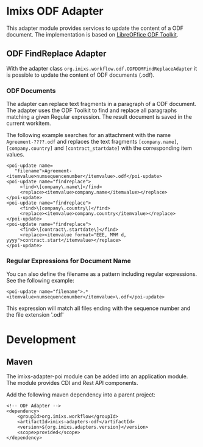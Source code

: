 # Imixs ODF Adapter

This adapter module provides services to update the content of a ODF document. The implementation is based on
[LibreOFfice ODF Toolkit](https://odftoolkit.org/). 



## ODF FindReplace Adapter

With the adapter class `org.imixs.workflow.odf.ODFDOMFindReplaceAdapter` it is possible to update the content of ODF documents (.odf).


### ODF Documents

The adapter can replace text fragments in a paragraph of a ODF document. The adapter uses the ODF Toolkit to find and replace all paragraphs matching a given Regular expression. The result document is saved in the current workitem.

The following example searches for an attachment with the name `Agreement-????.odf` and replaces the text fragments `[company.name]`, `[company.country]` and `[contract_startdate]` with the corresponding item values.

    <poi-update name=
       "filename">Agreement-<itemvalue>numsequencenumber</itemvalue>.odf</poi-update>
    <poi-update name="findreplace">
         <find>\[company\.name\]</find>
         <replace><itemvalue>company.name</itemvalue></replace>
    </poi-update>
    <poi-update name="findreplace">
         <find>\[company\.country\]</find>
         <replace><itemvalue>company.country</itemvalue></replace>
    </poi-update>
    <poi-update name="findreplace">
         <find>\[contract\.startdate\]</find>
         <replace><itemvalue format="EEE, MMM d, yyyy">contract.start</itemvalue></replace>
    </poi-update>


### Regular Expressions for Document Name

You can also define the filename as a pattern including regular expressions. See the following example:

	<poi-update name="filename">.*<itemvalue>numsequencenumber</itemvalue>\.odf</poi-update>

This expression will match all files ending with the sequence number and the file extension '.odf'



# Development

## Maven


The imixs-adapter-poi module can be added into an application module. The module provides CDI and Rest API components. 

Add the following maven dependency into a parent project:


	<!-- ODF Adapter -->
	<dependency>
		<groupId>org.imixs.workflow</groupId>
		<artifactId>imixs-adapters-odf</artifactId>
		<version>${org.imixs.adapters.version}</version>
		<scope>provided</scope>
	</dependency>
	